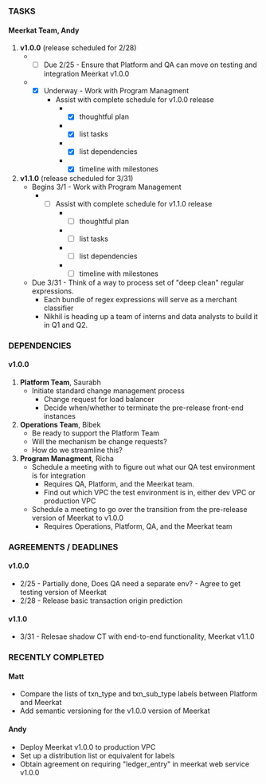 ### TASKS
#### Meerkat Team, Andy
1.  **v1.0.0** (release scheduled for 2/28)
	* - [ ] Due 2/25 - Ensure that Platform and QA can move on testing and integration Meerkat v1.0.0
	* - [x] Underway - Work with Program Managment
		* Assist with complete schedule for v1.0.0 release
			* - [x] thoughtful plan
			* - [x] list tasks
			* - [x] list dependencies
			* - [x] timeline with milestones

2.  **v1.1.0** (release scheduled for 3/31)
	* Begins 3/1 - Work with Program Management
		* - [ ] Assist with complete schedule for v1.1.0 release
			* - [ ] thoughtful plan
			* - [ ] list tasks
			* - [ ] list dependencies
			* - [ ] timeline with milestones
	* Due 3/31 - Think of a way to process set of "deep clean" regular expressions.
		* Each bundle of regex expressions will serve as a merchant classifier
		* Nikhil is heading up a team of interns and data analysts to build it in Q1 and Q2.

### DEPENDENCIES
#### v1.0.0
1.  **Platform Team**, Saurabh
	* Initiate standard change management process
		* Change request for load balancer
		* Decide when/whether to terminate the pre-release front-end instances
2.  **Operations Team**, Bibek
	* Be ready to support the Platform Team
	* Will the mechanism be change requests?
	* How do we streamline this?
3.  **Program Managment**, Richa
	* Schedule a meeting with to figure out what our QA test environment is for integration
		* Requires QA, Platform, and the Meerkat team.
		* Find out which VPC the test environment is in, either dev VPC or production VPC 
	* Schedule a meeting to go over the transition from the pre-release version of Meerkat to v1.0.0
		* Requires Operations, Platform, QA, and the Meerkat team

### AGREEMENTS / DEADLINES
#### v1.0.0
* 2/25 - Partially done, Does QA need a separate env? - Agree to get testing version of Meerkat
* 2/28 - Release basic transaction origin prediction

#### v1.1.0
* 3/31 - Relesae shadow CT with end-to-end functionality, Meerkat v1.1.0

### RECENTLY COMPLETED
#### Matt
* Compare the lists of txn_type and txn_sub_type labels between Platform and Meerkat
* Add semantic versioning for the v1.0.0 version of Meerkat

#### Andy
* Deploy Meerkat v1.0.0 to production VPC
* Set up a distribution list or equivalent for labels
* Obtain agreement on requiring "ledger_entry" in meerkat web service v1.0.0

